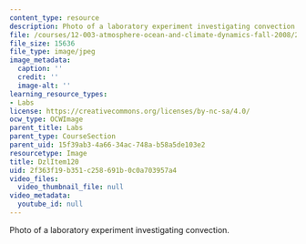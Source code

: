 ```yaml
---
content_type: resource
description: Photo of a laboratory experiment investigating convection.
file: /courses/12-003-atmosphere-ocean-and-climate-dynamics-fall-2008/2f363f19b351c258691b0c0a703957a4_DzlItem120.jpg
file_size: 15636
file_type: image/jpeg
image_metadata:
  caption: ''
  credit: ''
  image-alt: ''
learning_resource_types:
- Labs
license: https://creativecommons.org/licenses/by-nc-sa/4.0/
ocw_type: OCWImage
parent_title: Labs
parent_type: CourseSection
parent_uid: 15f39ab3-4a66-34ac-748a-b58a5de103e2
resourcetype: Image
title: DzlItem120
uid: 2f363f19-b351-c258-691b-0c0a703957a4
video_files:
  video_thumbnail_file: null
video_metadata:
  youtube_id: null
---
```

Photo of a laboratory experiment investigating convection.